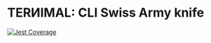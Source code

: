 # TERИIMAL: CLI Swiss Army knife

[![Jest Coverage](https://img.shields.io/badge/coverage-6.41%25-blue)](https://github.com/mflorence99/lintel/issues)
